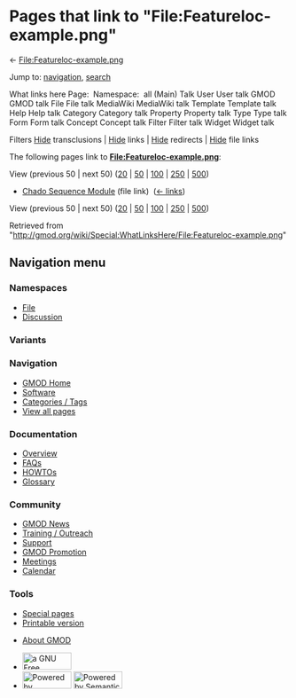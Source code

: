 <div id="mw-page-base" class="noprint">

</div>

<div id="mw-head-base" class="noprint">

</div>

<div id="content" class="mw-body" role="main">

<span id="top"></span>

<div id="mw-js-message" style="display:none;">

</div>



# <span dir="auto">Pages that link to "File:Featureloc-example.png"</span>

<div id="bodyContent">

<div id="contentSub">

←
[File:Featureloc-example.png](/wiki/File:Featureloc-example.png "File:Featureloc-example.png")

</div>

<div id="jump-to-nav" class="mw-jump">

Jump to: [navigation](#mw-navigation), [search](#p-search)

</div>

<div id="mw-content-text">

What links here Page:  Namespace:  all (Main) Talk User User talk GMOD
GMOD talk File File talk MediaWiki MediaWiki talk Template Template talk
Help Help talk Category Category talk Property Property talk Type Type
talk Form Form talk Concept Concept talk Filter Filter talk Widget
Widget talk

Filters
[Hide](/mediawiki/index.php?title=Special:WhatLinksHere/File:Featureloc-example.png&hidetrans=1 "Special:WhatLinksHere/File:Featureloc-example.png")
transclusions \|
[Hide](/mediawiki/index.php?title=Special:WhatLinksHere/File:Featureloc-example.png&hidelinks=1 "Special:WhatLinksHere/File:Featureloc-example.png")
links \|
[Hide](/mediawiki/index.php?title=Special:WhatLinksHere/File:Featureloc-example.png&hideredirs=1 "Special:WhatLinksHere/File:Featureloc-example.png")
redirects \|
[Hide](/mediawiki/index.php?title=Special:WhatLinksHere/File:Featureloc-example.png&hideimages=1 "Special:WhatLinksHere/File:Featureloc-example.png")
file links

The following pages link to
**[File:Featureloc-example.png](/wiki/File:Featureloc-example.png "File:Featureloc-example.png")**:

View (previous 50 \| next 50)
([20](/mediawiki/index.php?title=Special:WhatLinksHere/File:Featureloc-example.png&limit=20 "Special:WhatLinksHere/File:Featureloc-example.png")
\|
[50](/mediawiki/index.php?title=Special:WhatLinksHere/File:Featureloc-example.png&limit=50 "Special:WhatLinksHere/File:Featureloc-example.png")
\|
[100](/mediawiki/index.php?title=Special:WhatLinksHere/File:Featureloc-example.png&limit=100 "Special:WhatLinksHere/File:Featureloc-example.png")
\|
[250](/mediawiki/index.php?title=Special:WhatLinksHere/File:Featureloc-example.png&limit=250 "Special:WhatLinksHere/File:Featureloc-example.png")
\|
[500](/mediawiki/index.php?title=Special:WhatLinksHere/File:Featureloc-example.png&limit=500 "Special:WhatLinksHere/File:Featureloc-example.png"))

- [Chado Sequence
  Module](/wiki/Chado_Sequence_Module "Chado Sequence Module") (file
  link) ‎ <span class="mw-whatlinkshere-tools">([←
  links](/mediawiki/index.php?title=Special:WhatLinksHere&target=Chado+Sequence+Module "Special:WhatLinksHere"))</span>

View (previous 50 \| next 50)
([20](/mediawiki/index.php?title=Special:WhatLinksHere/File:Featureloc-example.png&limit=20 "Special:WhatLinksHere/File:Featureloc-example.png")
\|
[50](/mediawiki/index.php?title=Special:WhatLinksHere/File:Featureloc-example.png&limit=50 "Special:WhatLinksHere/File:Featureloc-example.png")
\|
[100](/mediawiki/index.php?title=Special:WhatLinksHere/File:Featureloc-example.png&limit=100 "Special:WhatLinksHere/File:Featureloc-example.png")
\|
[250](/mediawiki/index.php?title=Special:WhatLinksHere/File:Featureloc-example.png&limit=250 "Special:WhatLinksHere/File:Featureloc-example.png")
\|
[500](/mediawiki/index.php?title=Special:WhatLinksHere/File:Featureloc-example.png&limit=500 "Special:WhatLinksHere/File:Featureloc-example.png"))

</div>

<div class="printfooter">

Retrieved from
"<http://gmod.org/wiki/Special:WhatLinksHere/File:Featureloc-example.png>"

</div>

<div id="catlinks" class="catlinks catlinks-allhidden">

</div>

<div class="visualClear">

</div>

</div>

</div>

<div id="mw-navigation">

## Navigation menu

<div id="mw-head">



<div id="left-navigation">

<div id="p-namespaces" class="vectorTabs" role="navigation"
aria-labelledby="p-namespaces-label">

### Namespaces

- <span id="ca-nstab-image"><a href="/wiki/File:Featureloc-example.png" accesskey="c"
  title="View the file page [c]">File</a></span>
- <span id="ca-talk"><a
  href="/mediawiki/index.php?title=File_talk:Featureloc-example.png&amp;action=edit&amp;redlink=1"
  accesskey="t"
  title="Discussion about the content page [t]">Discussion</a></span>

</div>

<div id="p-variants" class="vectorMenu emptyPortlet" role="navigation"
aria-labelledby="p-variants-label">

### 

### Variants[](#)

<div class="menu">

</div>

</div>

</div>

<div id="right-navigation">





</div>



</div>

</div>

</div>

<div id="mw-panel">

<div id="p-logo" role="banner">

<a href="/wiki/Main_Page"
style="background-image: url(http://gmod.org/images/GMOD-cogs.png);"
title="Visit the main page"></a>

</div>

<div id="p-Navigation" class="portal" role="navigation"
aria-labelledby="p-Navigation-label">

### Navigation

<div class="body">

- <span id="n-GMOD-Home">[GMOD Home](/wiki/Main_Page)</span>
- <span id="n-Software">[Software](/wiki/GMOD_Components)</span>
- <span id="n-Categories-.2F-Tags">[Categories /
  Tags](/wiki/Categories)</span>
- <span id="n-View-all-pages">[View all
  pages](/wiki/Special:AllPages)</span>

</div>

</div>

<div id="p-Documentation" class="portal" role="navigation"
aria-labelledby="p-Documentation-label">

### Documentation

<div class="body">

- <span id="n-Overview">[Overview](/wiki/Overview)</span>
- <span id="n-FAQs">[FAQs](/wiki/Category:FAQ)</span>
- <span id="n-HOWTOs">[HOWTOs](/wiki/Category:HOWTO)</span>
- <span id="n-Glossary">[Glossary](/wiki/Glossary)</span>

</div>

</div>

<div id="p-Community" class="portal" role="navigation"
aria-labelledby="p-Community-label">

### Community

<div class="body">

- <span id="n-GMOD-News">[GMOD News](/wiki/GMOD_News)</span>
- <span id="n-Training-.2F-Outreach">[Training /
  Outreach](/wiki/Training_and_Outreach)</span>
- <span id="n-Support">[Support](/wiki/Support)</span>
- <span id="n-GMOD-Promotion">[GMOD
  Promotion](/wiki/GMOD_Promotion)</span>
- <span id="n-Meetings">[Meetings](/wiki/Meetings)</span>
- <span id="n-Calendar">[Calendar](/wiki/Calendar)</span>

</div>

</div>

<div id="p-tb" class="portal" role="navigation"
aria-labelledby="p-tb-label">

### Tools

<div class="body">

- <span id="t-specialpages"><a href="/wiki/Special:SpecialPages" accesskey="q"
  title="A list of all special pages [q]">Special pages</a></span>
- <span id="t-print"><a
  href="/mediawiki/index.php?title=Special:WhatLinksHere/File:Featureloc-example.png&amp;printable=yes"
  rel="alternate" accesskey="p"
  title="Printable version of this page [p]">Printable version</a></span>

</div>

</div>

</div>

</div>

<div id="footer" role="contentinfo">

- <span id="footer-places-about">[About
  GMOD](/wiki/GMOD:About "GMOD:About")</span>

<!-- -->

- <span id="footer-copyrightico">[<img src="http://www.gnu.org/graphics/gfdl-logo-small.png" width="88"
  height="31" alt="a GNU Free Documentation License" />](http://www.gnu.org/licenses/fdl-1.3.html)</span>
- <span id="footer-poweredbyico">[<img src="/mediawiki/skins/common/images/poweredby_mediawiki_88x31.png"
  width="88" height="31" alt="Powered by MediaWiki" />](//www.mediawiki.org/)
  [<img
  src="/mediawiki/extensions/SemanticMediaWiki/includes/../resources/images/smw_button.png"
  width="88" height="31" alt="Powered by Semantic MediaWiki" />](https://www.semantic-mediawiki.org/wiki/Semantic_MediaWiki)</span>

<div style="clear:both">

</div>

</div>
